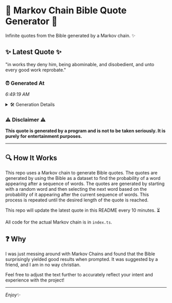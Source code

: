 # 📖 Markov Chain Bible Quote Generator 📖

Infinite quotes from the Bible generated by a Markov chain. ✨

## ✨ Latest Quote ✨
"in works they deny him, being abominable, and disobedient, and unto every good work reprobate."

### ⏰ Generated At
*6:49:19 AM*

<details>
    <summary>🛠️ Generation Details</summary>
    <p>
        <strong>🌱 Seed:</strong> in<br>
        <strong>🔄 Iterations:</strong> 14<br>
        <strong>📜 Context History:</strong><br>[ in ]: works<br>[ in, works ]: they<br>[ in, works, they ]: deny<br>[ in, works, they, deny ]: him,<br>[ in, works, they, deny, him, ]: being<br>[ in, works, they, deny, him,, being ]: abominable,<br>[ works, they, deny, him,, being, abominable, ]: and<br>[ they, deny, him,, being, abominable,, and ]: disobedient,<br>[ deny, him,, being, abominable,, and, disobedient, ]: and<br>[ him,, being, abominable,, and, disobedient,, and ]: unto<br>[ being, abominable,, and, disobedient,, and, unto ]: every<br>[ abominable,, and, disobedient,, and, unto, every ]: good<br>[ and, disobedient,, and, unto, every, good ]: work<br>[ disobedient,, and, unto, every, good, work ]: reprobate.<br>
    </p>
</details>

### ⚠️ Disclaimer ⚠️
**This quote is generated by a program and is not to be taken seriously. It is purely for entertainment purposes.**

---

## 🔍 How It Works

This repo uses a Markov chain to generate Bible quotes. The quotes are generated by using the Bible as a dataset to find the probability of a word appearing after a sequence of words. The quotes are generated by starting with a random word and then selecting the next word based on the probability of it appearing after the current sequence of words. This process is repeated until the desired length of the quote is reached.

This repo will update the latest quote in this README every 10 minutes. ⏳

All code for the actual Markov chain is in `index.ts`.

## ❓ Why

I was just messing around with Markov Chains and found that the Bible surprisingly yielded good results when prompted. 
It was suggested by a friend, and I am in no way christian.

Feel free to adjust the text further to accurately reflect your intent and experience with the project!

---

*Enjoy*✨
